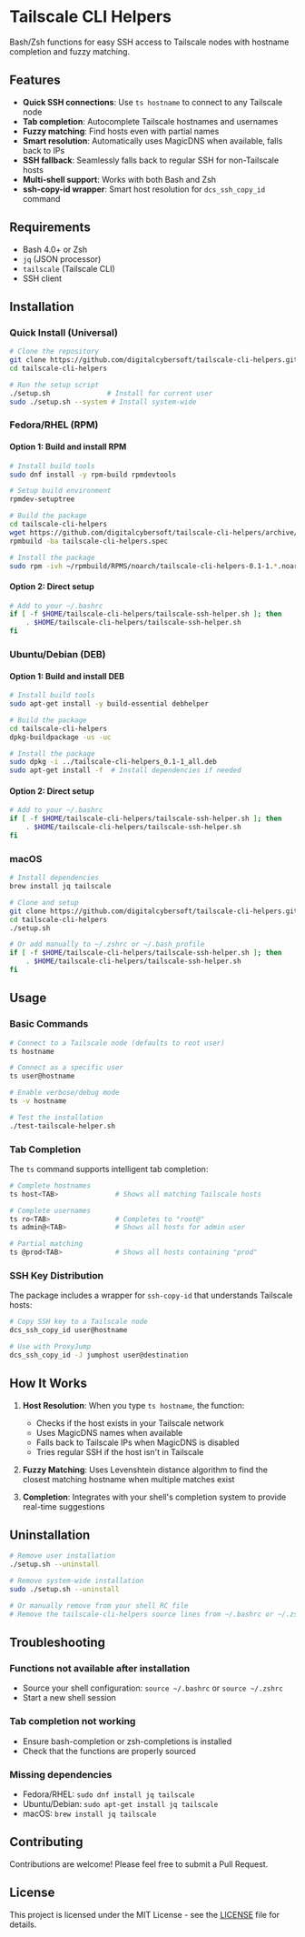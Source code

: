 # Tailscale CLI Helpers

Bash/Zsh functions for easy SSH access to Tailscale nodes with hostname completion and fuzzy matching.

## Features

- **Quick SSH connections**: Use `ts hostname` to connect to any Tailscale node
- **Tab completion**: Autocomplete Tailscale hostnames and usernames
- **Fuzzy matching**: Find hosts even with partial names
- **Smart resolution**: Automatically uses MagicDNS when available, falls back to IPs
- **SSH fallback**: Seamlessly falls back to regular SSH for non-Tailscale hosts
- **Multi-shell support**: Works with both Bash and Zsh
- **ssh-copy-id wrapper**: Smart host resolution for `dcs_ssh_copy_id` command

## Requirements

- Bash 4.0+ or Zsh
- `jq` (JSON processor)
- `tailscale` (Tailscale CLI)
- SSH client

## Installation

### Quick Install (Universal)

```bash
# Clone the repository
git clone https://github.com/digitalcybersoft/tailscale-cli-helpers.git
cd tailscale-cli-helpers

# Run the setup script
./setup.sh              # Install for current user
sudo ./setup.sh --system # Install system-wide
```

### Fedora/RHEL (RPM)

#### Option 1: Build and install RPM
```bash
# Install build tools
sudo dnf install -y rpm-build rpmdevtools

# Setup build environment
rpmdev-setuptree

# Build the package
cd tailscale-cli-helpers
wget https://github.com/digitalcybersoft/tailscale-cli-helpers/archive/refs/tags/v0.1.tar.gz -O ~/rpmbuild/SOURCES/v0.1.tar.gz
rpmbuild -ba tailscale-cli-helpers.spec

# Install the package
sudo rpm -ivh ~/rpmbuild/RPMS/noarch/tailscale-cli-helpers-0.1-1.*.noarch.rpm
```

#### Option 2: Direct setup
```bash
# Add to your ~/.bashrc
if [ -f $HOME/tailscale-cli-helpers/tailscale-ssh-helper.sh ]; then
    . $HOME/tailscale-cli-helpers/tailscale-ssh-helper.sh
fi
```

### Ubuntu/Debian (DEB)

#### Option 1: Build and install DEB
```bash
# Install build tools
sudo apt-get install -y build-essential debhelper

# Build the package
cd tailscale-cli-helpers
dpkg-buildpackage -us -uc

# Install the package
sudo dpkg -i ../tailscale-cli-helpers_0.1-1_all.deb
sudo apt-get install -f  # Install dependencies if needed
```

#### Option 2: Direct setup
```bash
# Add to your ~/.bashrc
if [ -f $HOME/tailscale-cli-helpers/tailscale-ssh-helper.sh ]; then
    . $HOME/tailscale-cli-helpers/tailscale-ssh-helper.sh
fi
```

### macOS

```bash
# Install dependencies
brew install jq tailscale

# Clone and setup
git clone https://github.com/digitalcybersoft/tailscale-cli-helpers.git
cd tailscale-cli-helpers
./setup.sh

# Or add manually to ~/.zshrc or ~/.bash_profile
if [ -f $HOME/tailscale-cli-helpers/tailscale-ssh-helper.sh ]; then
    . $HOME/tailscale-cli-helpers/tailscale-ssh-helper.sh
fi
```

## Usage

### Basic Commands

```bash
# Connect to a Tailscale node (defaults to root user)
ts hostname

# Connect as a specific user
ts user@hostname

# Enable verbose/debug mode
ts -v hostname

# Test the installation
./test-tailscale-helper.sh
```

### Tab Completion

The `ts` command supports intelligent tab completion:

```bash
# Complete hostnames
ts host<TAB>              # Shows all matching Tailscale hosts

# Complete usernames
ts ro<TAB>                # Completes to "root@"
ts admin@<TAB>            # Shows all hosts for admin user

# Partial matching
ts @prod<TAB>             # Shows all hosts containing "prod"
```

### SSH Key Distribution

The package includes a wrapper for `ssh-copy-id` that understands Tailscale hosts:

```bash
# Copy SSH key to a Tailscale node
dcs_ssh_copy_id user@hostname

# Use with ProxyJump
dcs_ssh_copy_id -J jumphost user@destination
```

## How It Works

1. **Host Resolution**: When you type `ts hostname`, the function:
   - Checks if the host exists in your Tailscale network
   - Uses MagicDNS names when available
   - Falls back to Tailscale IPs when MagicDNS is disabled
   - Tries regular SSH if the host isn't in Tailscale

2. **Fuzzy Matching**: Uses Levenshtein distance algorithm to find the closest matching hostname when multiple matches exist

3. **Completion**: Integrates with your shell's completion system to provide real-time suggestions

## Uninstallation

```bash
# Remove user installation
./setup.sh --uninstall

# Remove system-wide installation
sudo ./setup.sh --uninstall

# Or manually remove from your shell RC file
# Remove the tailscale-cli-helpers source lines from ~/.bashrc or ~/.zshrc
```

## Troubleshooting

### Functions not available after installation
- Source your shell configuration: `source ~/.bashrc` or `source ~/.zshrc`
- Start a new shell session

### Tab completion not working
- Ensure bash-completion or zsh-completions is installed
- Check that the functions are properly sourced

### Missing dependencies
- Fedora/RHEL: `sudo dnf install jq tailscale`
- Ubuntu/Debian: `sudo apt-get install jq tailscale`
- macOS: `brew install jq tailscale`

## Contributing

Contributions are welcome! Please feel free to submit a Pull Request.

## License

This project is licensed under the MIT License - see the [LICENSE](LICENSE) file for details.